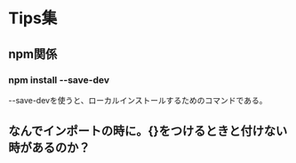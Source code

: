 # Tips集

## npm関係

### npm install --save-dev

--save-devを使うと、ローカルインストールするためのコマンドである。

## なんでインポートの時に。{}をつけるときと付けない時があるのか？
